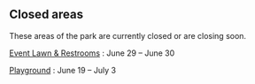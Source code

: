 ## Closed areas

These areas of the park are currently closed or are closing soon.

[Event Lawn & Restrooms](/areas/)
: June 29 – June 30

[Playground](/playground/)
: June 19 – July 3

<!--

[Splash Pad](/splash-pad/)
: June 24 – 28

-->
